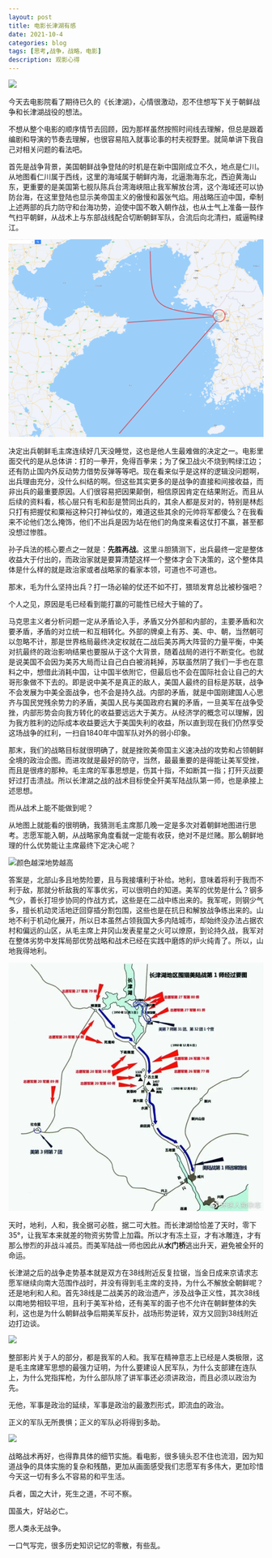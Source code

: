 ```yaml
---
layout: post
title: 电影长津湖有感
date: 2021-10-4
categories: blog
tags: [思考,战争，战略，电影]
description: 观影心得
---
```


![](https://gimg2.baidu.com/image_search/src=http%3A%2F%2Fimagecloud.thepaper.cn%2Fthepaper%2Fimage%2F137%2F79%2F923.jpg&refer=http%3A%2F%2Fimagecloud.thepaper.cn&app=2002&size=f9999,10000&q=a80&n=0&g=0n&fmt=jpeg?sec=1635910945&t=78033543d74863cf7dadad116b3d41f0)

今天去电影院看了期待已久的《长津湖》，心情很激动，忍不住想写下关于朝鲜战争和长津湖战役的想法。

不想从整个电影的顺序情节去回顾，因为那样虽然按照时间线去理解，但总是跟着编剧和导演的节奏去理解，也很容易陷入就事论事的村夫视野里。就简单讲下我自己对相关问题的看法吧。



首先是战争背景，美国朝鲜战争登陆的时机是在新中国刚成立不久，地点是仁川。从地图看仁川属于西线，这里的海域属于朝鲜内海，北逼渤海东北，西迫黄海山东，更重要的是美国第七舰队陈兵台湾海峡阻止我军解放台湾，这个海域还可以协防台海，在这里登陆也显示美帝国主义的傲慢和嚣张气焰。用战略压迫中国，牵制上述两部的兵力防守和台海功势，迫使中国不敢入朝作战，也从士气上准备一鼓作气扫平朝鲜，从战术上与东部战线配合切断朝鲜军队，合流后向北清扫，威逼鸭绿江。

![](..\assets\imgs\2.png)

决定出兵朝鲜毛主席连续好几天没睡觉，这也是他人生最难做的决定之一。电影里面交代的是从总体讲：打的一拳开，免得百拳来；为了保卫战火不烧到鸭绿江边；还有防止国内外反动势力借势反弹等等吧。现在看来似乎是这样的逻辑没问题啊，出兵理由充分，没什么纠结的啊。但这些其实更多的是战争的直接和间接收益，而非出兵的最重要原因。人们很容易把因果颠倒，相信原因肯定在结果附近。而且从后续的资料看，核心层只有毛和彭是赞同出兵的，其余人都是反对的，特别是林彪只打有把握仗和粟裕这种只打神仙仗的，难道这些其余的元帅将军都傻么？在我看来不论他们怎么掩饰，他们不出兵是因为站在他们的角度来看这仗打不赢，甚至都没想过惨胜。

孙子兵法的核心要点之一就是：**先胜再战**。这里斗胆猜测下，出兵最终一定是整体收益大于付出的，而政治家就是要算清楚这样一个整体才会下决策的，这个整体具体是什么样的就是政治家或者战略家的看家本领，可道也不可道也。



那末，毛为什么坚持出兵？打一场必输的仗还不如不打，猥琐发育总比被秒强吧？

个人之见，原因是毛已经看到能打赢的可能性已经大于输的了。

马克思主义者分析问题一定从矛盾论入手，矛盾又分外部和内部的，主要矛盾和次要矛盾，矛盾的对立统一和互相转化。外部的牌桌上有苏、美、中、朝，当然朝可以忽略不计，那是世界格局最终决定权就在二战后美苏两大阵营的力量平衡，中美对抗最终的政治影响结果也要服从于这个大背景，随着战局的进行不断变化。也就是说美国不会因为美苏大局而让自己白白被消耗掉，苏联虽然阴了我们一手也在意料之中，想借此消耗中国，让中国半依附它，但最后也不会在国际社会让自己的大哥形象做不下去的。即是说中美不是真正的敌人，美国人最终的目标是苏联，战争不会发展为中美全面战争，也不会是持久战。内部的矛盾，就是中国刚建国人心思齐与国民党残余势力的矛盾，美国人民与美国政府右翼的矛盾，一旦美军在战争受挫，内部形势会向我方转化的收益要远远大于美方。从经济学的概念可以理解，因为我方胜利的边际成本收益要远大于美国失利的收益，所以直到现在我们仍然享受这场战争的红利，一扫自1840年中国军队对外的弱小印象。



那末，我们的战略目标就很明确了，就是挫败美帝国主义速决战的攻势和占领朝鲜全境的政治企图。而进攻就是最好的防守，当然，最最重要的是得能让美军受挫，而且是很疼的那种。毛主席的军事思想是，伤其十指，不如断其一指；打歼灭战要好过打击溃战。所以长津湖之战的战术目标使全歼美军陆战队第一师，也是承接上述思想。



而从战术上能不能做到呢？

从地图上就能看的很明确，我猜测毛主席那几晚一定是多次对着朝鲜地图进行思考。志愿军能入朝，从战略家角度看就一定能有收获，绝对不是烂赌。那么朝鲜地理的什么优势能让主席最终下定决心呢？

![颜色越深地势越高](https://gimg2.baidu.com/image_search/src=http%3A%2F%2Fimg1.doubanio.com%2Fview%2Fgroup_topic%2Fl%2Fpublic%2Fp363550179.jpg&refer=http%3A%2F%2Fimg1.doubanio.com&app=2002&size=f9999,10000&q=a80&n=0&g=0n&fmt=jpeg?sec=1635912464&t=806e901dea9c158077fb8681cf9dc643)

答案是，北部山多且地势险要，且与我接壤利于补给。地利，意味着将利于我而不利于敌，那就分析敌我的军事优劣，可以很明白的知道。美军的优势是什么？钢多气少，善长打坦步协同的作战方式，这些是在二战中练出来的。我军呢，则钢少气多，擅长机动灵活地迂回穿插分割包围，这些也是在抗日和解放战争练出来的。山地不利于机动化展开，所以日本虽然占领我国大多内陆城市，却始终没办法占据农村和偏远的山区，从毛主席上井冈山发表星星之火可以燎原，到论持久战，我军对在整体劣势中发挥局部优势战略和战术已经在实践中磨炼的炉火纯青了。所以，山地我得地利。

![](..\assets\imgs\1.jpg)

天时，地利，人和，我全据可必胜，据二可大胜。而长津湖恰恰差了天时，零下35°，让我军本来就差的物资劣势雪上加霜。所以才有冻土豆，才有冰雕连，才有那么惨烈的非战斗减员。而美军陆战一师也因此从**水门桥**逃出升天，避免被全歼的命运。



长津湖之后的战争走势基本就是双方在38线附近反复拉锯，当金日成来京请求志愿军继续向南大范围作战时，并没有得到毛主席的支持，为什么不解放全朝鲜呢？还是地利和人和。首先38线是二战美苏的政治遗产，涉及战争正义性，其次38线以南地势相较平坦，且利于美军补给，还有美军的面子也不允许在朝鲜整体的失利，这也是为什么朝鲜战争后期美军反扑，战场形势逆转，双方又回到38线附近边打边谈。

![](https://pics1.baidu.com/feed/6a600c338744ebf85aecf9f760c27d2c6159a71f.jpeg?token=72739dc1dc815ba2beaa539b31097e78)

整部影片关于人的部分，都是我军的人和。我军在精神意志上已经是人类极限，这是毛主席建军思想的最强力证明，为什么要建设人民军队，为什么支部建在连队上，为什么党指挥枪，为什么部队除了讲军事还必须讲政治，而且必须以政治为先。

无他，军事是政治的延续，军事是政治的最激烈形式，即流血的政治。

正义的军队无所畏惧；正义的军队必将得到多助。

![](https://gimg2.baidu.com/image_search/src=http%3A%2F%2Finews.gtimg.com%2Fnewsapp_bt%2F0%2F13221379924%2F1000.jpg&refer=http%3A%2F%2Finews.gtimg.com&app=2002&size=f9999,10000&q=a80&n=0&g=0n&fmt=jpeg?sec=1635912015&t=11d7c0de9c1b3f2ea1f089b9186df494)

战略战术再好，也得靠具体的细节实施。看电影，很多镜头忍不住也流泪，因为知道战争的具体实施的复杂和残酷，更加从画面感受我们志愿军有多伟大，更加珍惜今天这一切有多么不容易的和平生活。



兵者，国之大计，死生之道，不可不察。

国虽大，好站必亡。

愿人类永无战争。



一口气写完，很多历史知识记忆的零散，有些乱。
